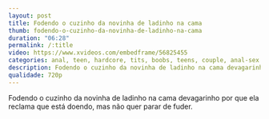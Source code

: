 ```yaml
---
layout: post
title: Fodendo o cuzinho da novinha de ladinho na cama
thumb: fodendo-o-cuzinho-da-novinha-de-ladinho-na-cama
duration: "06:28"
permalink: /:title
video: https://www.xvideos.com/embedframe/56825455
categories: anal, teen, hardcore, tits, boobs, teens, couple, anal-sex
description: Fodendo o cuzinho da novinha de ladinho na cama devagarinho por que ela reclama que está doendo, mas não quer parar de fuder.
qualidade: 720p
---
```

Fodendo o cuzinho da novinha de ladinho na cama devagarinho por que ela reclama que está doendo, mas não quer parar de fuder.